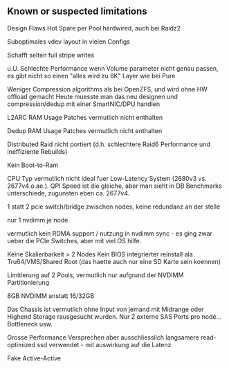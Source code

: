 

## Known or suspected limitations

Design Flaws
Hot Spare per Pool hardwired, auch bei Raidz2

Suboptimales vdev layout in vielen Configs

Schafft selten full stripe writes

u.U. Schlechte Performance wenn Volume parameter nicht genau passen, es gibt nicht so einen "alles wird zu 8K" Layer wie bei Pure

Weniger Compression algorithms als bei OpenZFS, und wird ohne HW offload gemacht Heute muesste man das neu designen und compression/dedup mit einer SmartNIC/DPU handlen

L2ARC RAM Usage Patches vermutlich nicht enthalten

Dedup RAM Usage Patches vermutlich nicht enthalten

Distributed Raid nicht portiert (d.h. schlechtere Raid6 Performance und ineffiziente Rebuilds)

Kein Boot-to-Ram

CPU Typ vermutlich nicht ideal fuer Low-Latency System (2680v3 vs. 2677v4 o.ae.). QPI Speed ist die gleiche, aber man sieht in DB Benchmarks unterschiede, zugunsten eben ca. 2677v4.

1 statt 2 pcie switch/bridge zwischen nodes, keine redundanz an der stelle

nur 1 nvdimm je node

vermutlich kein RDMA support / nutzung in nvdimm sync - es ging zwar ueber die PCIe Switches, aber mit viel OS hilfe.

Keine Skalierbarkeit > 2 Nodes Kein BIOS integrierter reinstall ala Tru64/VMS/Shared Root (das haette auch nur eine SD Karte sein koennen)

Limitierung auf 2 Pools, vermutlich nur aufgrund der NVDIMM Partitionierung

8GB NVDIMM anstatt 16/32GB

Das Chassis ist vermutlich ohne Input von jemand mit Midrange oder Highend Storage rausgesucht wurden. Nur 2 externe SAS Ports pro node... Bottleneck usw.

Grosse Performance Versprechen aber ausschliesslich langsamere read-optimized ssd verwendet - mit auswirkung auf die Latenz

Fake Active-Active
